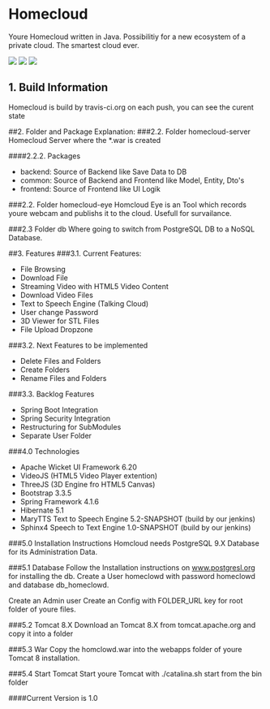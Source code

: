 # Homecloud

Youre Homecloud written in Java. Possibilitiy for a new ecosystem of a private cloud.
The smartest cloud ever. 

<img src="http://81.169.224.34:8090/download/attachments/9961474/Bildschirmfoto%202015-07-07%20um%2019.08.00.png?version=1&modificationDate=1436288899390&api=v2"/>

<img src="http://81.169.224.34:8090/download/attachments/9961474/Bildschirmfoto%202015-07-07%20um%2019.10.06.png?version=1&modificationDate=1436289018884&api=v2"/>

<img src="http://81.169.224.34:8090/download/attachments/9961474/Bildschirmfoto%202015-07-08%20um%2020.21.29.png?version=1&modificationDate=1436379725233&api=v2"/>

## 1. Build Information
Homecloud is build by travis-ci.org on each push, you can see the curent state

##2. Folder and Package Explanation:
###2.2. Folder homecloud-server 
Homecloud Server where the *.war is created

####2.2.2. Packages
- backend: Source of Backend like Save Data to DB
- common: Source of Backend and Frontend like Model, Entity, Dto's
- frontend: Source of Frontend like UI Logik  

###2.2. Folder homecloud-eye
Homcloud Eye is an Tool which records youre webcam and publishs it to the cloud. Usefull for survailance.

###2.3 Folder db
Where going to switch from PostgreSQL DB to a NoSQL Database.

##3. Features
###3.1. Current Features:
- File Browsing
- Download File
- Streaming Video with HTML5 Video Content
- Download Video Files
- Text to Speech Engine (Talking Cloud)
- User change Password
- 3D Viewer for STL Files
- File Upload Dropzone 

###3.2. Next Features to be implemented
- Delete Files and Folders
- Create Folders
- Rename Files and Folders

###3.3. Backlog Features
- Spring Boot Integration
- Spring Security Integration
- Restructuring for SubModules
- Separate User Folder

###4.0 Technologies
- Apache Wicket UI Framework 6.20
- VideoJS (HTML5 Video Player extention)
- ThreeJS (3D Engine fro HTML5 Canvas)
- Bootstrap 3.3.5
- Spring Framework 4.1.6
- Hibernate 5.1
- MaryTTS Text to Speech Engine 5.2-SNAPSHOT (build by our jenkins) 
- Sphinx4 Speech to Text Engine 1.0-SNAPSHOT (build by our jenkins)

###5.0 Installation Instructions
Homcloud needs PostgreSQL 9.X Database for its Administration Data.

###5.1 Database
Follow the Installation instructions on www.postgresl.org for installing the db.
Create a User homeclowd with password homeclowd and database db_homeclowd.

Create an Admin user 
Create an Config with FOLDER_URL key for root folder of youre files.

###5.2 Tomcat 8.X
Download an Tomcat 8.X from tomcat.apache.org and copy it into a folder 

###5.3 War
Copy the homclowd.war into the webapps folder of youre Tomcat 8 installation.

###5.4 Start Tomcat
Start youre Tomcat with ./catalina.sh start from the bin folder 

####Current Version is 1.0

